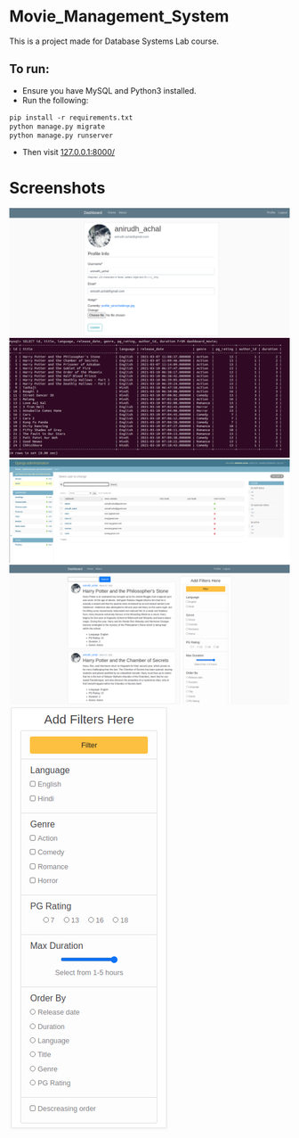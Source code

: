 # Movie_Management_System

This is a project made for Database Systems Lab course. 

## To run:  

- Ensure you have MySQL and Python3 installed.
- Run the following:
```
pip install -r requirements.txt
python manage.py migrate
python manage.py runserver
```
- Then visit [127.0.0.1:8000/](127.0.0.1:8000/)

# Screenshots

![](Screenshots/Profile.png)  
![](Screenshots/Movies.png)  
![](Screenshots/admin.png)  
![](Screenshots/dashboard.png)  
![](Screenshots/Filters.png) 
